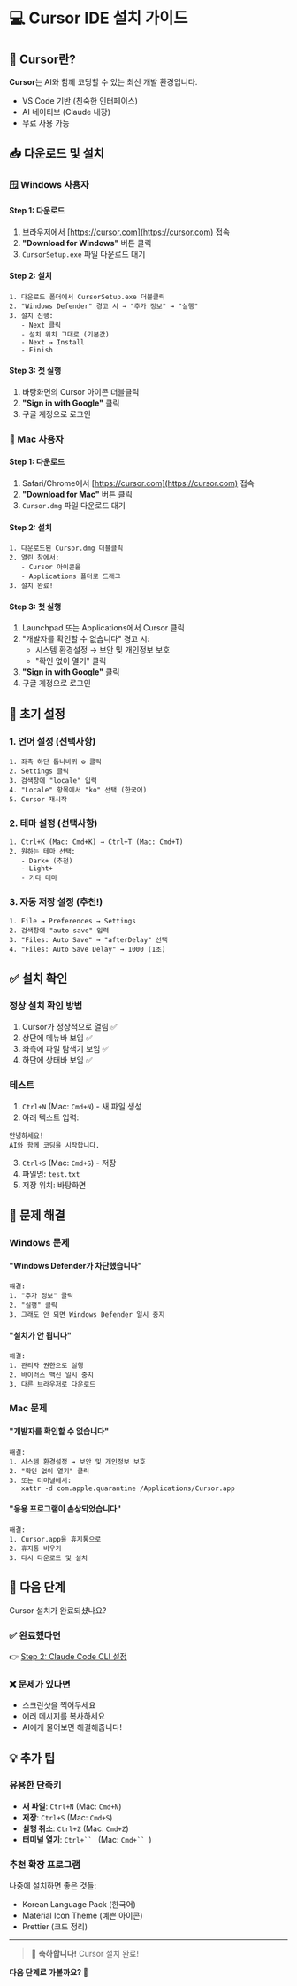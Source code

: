 # 💻 Cursor IDE 설치 가이드

## 🎯 Cursor란?

**Cursor**는 AI와 함께 코딩할 수 있는 최신 개발 환경입니다.

- VS Code 기반 (친숙한 인터페이스)
- AI 네이티브 (Claude 내장)
- 무료 사용 가능

## 📥 다운로드 및 설치

### 🪟 Windows 사용자

#### Step 1: 다운로드

1. 브라우저에서 [https://cursor.com](https://cursor.com) 접속
2. **"Download for Windows"** 버튼 클릭
3. `CursorSetup.exe` 파일 다운로드 대기

#### Step 2: 설치

```
1. 다운로드 폴더에서 CursorSetup.exe 더블클릭
2. "Windows Defender" 경고 시 → "추가 정보" → "실행"
3. 설치 진행:
   - Next 클릭
   - 설치 위치 그대로 (기본값)
   - Next → Install
   - Finish
```

#### Step 3: 첫 실행

1. 바탕화면의 Cursor 아이콘 더블클릭
2. **"Sign in with Google"** 클릭
3. 구글 계정으로 로그인

### 🍎 Mac 사용자

#### Step 1: 다운로드

1. Safari/Chrome에서 [https://cursor.com](https://cursor.com) 접속
2. **"Download for Mac"** 버튼 클릭
3. `Cursor.dmg` 파일 다운로드 대기

#### Step 2: 설치

```
1. 다운로드된 Cursor.dmg 더블클릭
2. 열린 창에서:
   - Cursor 아이콘을
   - Applications 폴더로 드래그
3. 설치 완료!
```

#### Step 3: 첫 실행

1. Launchpad 또는 Applications에서 Cursor 클릭
2. "개발자를 확인할 수 없습니다" 경고 시:
   - 시스템 환경설정 → 보안 및 개인정보 보호
   - "확인 없이 열기" 클릭
3. **"Sign in with Google"** 클릭
4. 구글 계정으로 로그인

## 🔧 초기 설정

### 1. 언어 설정 (선택사항)

```
1. 좌측 하단 톱니바퀴 ⚙️ 클릭
2. Settings 클릭
3. 검색창에 "locale" 입력
4. "Locale" 항목에서 "ko" 선택 (한국어)
5. Cursor 재시작
```

### 2. 테마 설정 (선택사항)

```
1. Ctrl+K (Mac: Cmd+K) → Ctrl+T (Mac: Cmd+T)
2. 원하는 테마 선택:
   - Dark+ (추천)
   - Light+
   - 기타 테마
```

### 3. 자동 저장 설정 (추천!)

```
1. File → Preferences → Settings
2. 검색창에 "auto save" 입력
3. "Files: Auto Save" → "afterDelay" 선택
4. "Files: Auto Save Delay" → 1000 (1초)
```

## ✅ 설치 확인

### 정상 설치 확인 방법

1. Cursor가 정상적으로 열림 ✅
2. 상단에 메뉴바 보임 ✅
3. 좌측에 파일 탐색기 보임 ✅
4. 하단에 상태바 보임 ✅

### 테스트

1. `Ctrl+N` (Mac: `Cmd+N`) - 새 파일 생성
2. 아래 텍스트 입력:

```
안녕하세요!
AI와 함께 코딩을 시작합니다.
```

3. `Ctrl+S` (Mac: `Cmd+S`) - 저장
4. 파일명: `test.txt`
5. 저장 위치: 바탕화면

## 🚨 문제 해결

### Windows 문제

#### "Windows Defender가 차단했습니다"

```
해결:
1. "추가 정보" 클릭
2. "실행" 클릭
3. 그래도 안 되면 Windows Defender 일시 중지
```

#### "설치가 안 됩니다"

```
해결:
1. 관리자 권한으로 실행
2. 바이러스 백신 일시 중지
3. 다른 브라우저로 다운로드
```

### Mac 문제

#### "개발자를 확인할 수 없습니다"

```
해결:
1. 시스템 환경설정 → 보안 및 개인정보 보호
2. "확인 없이 열기" 클릭
3. 또는 터미널에서:
   xattr -d com.apple.quarantine /Applications/Cursor.app
```

#### "응용 프로그램이 손상되었습니다"

```
해결:
1. Cursor.app을 휴지통으로
2. 휴지통 비우기
3. 다시 다운로드 및 설치
```

## 🎯 다음 단계

Cursor 설치가 완료되셨나요?

### ✅ 완료했다면

👉 [Step 2: Claude Code CLI 설정](02_Claude_Code_Setup.md)

### ❌ 문제가 있다면

- 스크린샷을 찍어두세요
- 에러 메시지를 복사하세요
- AI에게 물어보면 해결해줍니다!

## 💡 추가 팁

### 유용한 단축키

- **새 파일**: `Ctrl+N` (Mac: `Cmd+N`)
- **저장**: `Ctrl+S` (Mac: `Cmd+S`)
- **실행 취소**: `Ctrl+Z` (Mac: `Cmd+Z`)
- **터미널 열기**: `Ctrl+`` ` (Mac: `Cmd+`` `)

### 추천 확장 프로그램

나중에 설치하면 좋은 것들:

- Korean Language Pack (한국어)
- Material Icon Theme (예쁜 아이콘)
- Prettier (코드 정리)

---

> 🎉 **축하합니다!** Cursor 설치 완료!

**다음 단계로 가볼까요? 🚀**
